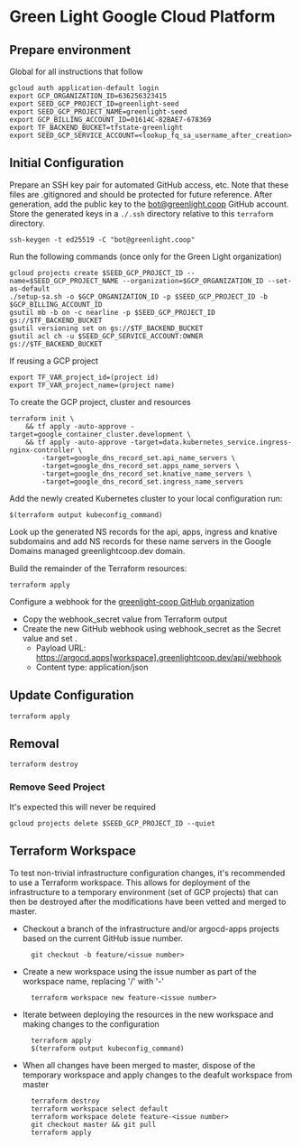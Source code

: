 # Green Light Google Cloud Platform

## Prepare environment

Global for all instructions that follow

    gcloud auth application-default login
    export GCP_ORGANIZATION_ID=636256323415
    export SEED_GCP_PROJECT_ID=greenlight-seed
    export SEED_GCP_PROJECT_NAME=greenlight-seed
    export GCP_BILLING_ACCOUNT_ID=01614C-82BAE7-678369
    export TF_BACKEND_BUCKET=tfstate-greenlight
    export SEED_GCP_SERVICE_ACCOUNT=<lookup_fq_sa_username_after_creation>

## Initial Configuration

Prepare an SSH key pair for automated GitHub access, etc. Note that these files are .gitignored and should be protected
for future reference. After generation, add the public key to the bot@greenlight.coop GitHub account. Store the generated
keys in a `./.ssh` directory relative to this `terraform` directory.

    ssh-keygen -t ed25519 -C "bot@greenlight.coop"

Run the following commands (once only for the Green Light organization)
    
    gcloud projects create $SEED_GCP_PROJECT_ID --name=$SEED_GCP_PROJECT_NAME --organization=$GCP_ORGANIZATION_ID --set-as-default
    ./setup-sa.sh -o $GCP_ORGANIZATION_ID -p $SEED_GCP_PROJECT_ID -b $GCP_BILLING_ACCOUNT_ID
    gsutil mb -b on -c nearline -p $SEED_GCP_PROJECT_ID gs://$TF_BACKEND_BUCKET
    gsutil versioning set on gs://$TF_BACKEND_BUCKET
    gsutil acl ch -u $SEED_GCP_SERVICE_ACCOUNT:OWNER gs://$TF_BACKEND_BUCKET

If reusing a GCP project

    export TF_VAR_project_id=(project id)
    export TF_VAR_project_name=(project name)

To create the GCP project, cluster and resources

    terraform init \
        && tf apply -auto-approve -target=google_container_cluster.development \
        && tf apply -auto-approve -target=data.kubernetes_service.ingress-nginx-controller \
            -target=google_dns_record_set.api_name_servers \
            -target=google_dns_record_set.apps_name_servers \
            -target=google_dns_record_set.knative_name_servers \
            -target=google_dns_record_set.ingress_name_servers

Add the newly created Kubernetes cluster to your local configuration run:

    $(terraform output kubeconfig_command)

Look up the generated NS records for the api, apps, ingress and knative subdomains and add NS records for these name servers in the
Google Domains managed greenlightcoop.dev domain.

Build the remainder of the Terraform resources:

    terraform apply

Configure a webhook for the [greenlight-coop GitHub organization](https://github.com/organizations/greenlight-coop/settings/hooks/new)
* Copy the webhook_secret value from Terraform output
* Create the new GitHub webhook using webhook_secret as the Secret value and set .
    * Payload URL: https://argocd.apps[workspace].greenlightcoop.dev/api/webhook
    * Content type: application/json

## Update Configuration

    terraform apply

## Removal

    terraform destroy

### Remove Seed Project

It's expected this will never be required

    gcloud projects delete $SEED_GCP_PROJECT_ID --quiet

## Terraform Workspace

To test non-trivial infrastructure configuration changes, it's recommended to use a Terraform workspace. This allows
for deployment of the infrastructure to a temporary environment (set of GCP projects) that can then be destroyed
after the modifications have been vetted and merged to master.

* Checkout a branch of the infrastructure and/or argocd-apps projects based on the current GitHub issue number.

        git checkout -b feature/<issue number>

* Create a new workspace using the issue number as part of the workspace name, replacing '/' with '-'

        terraform workspace new feature-<issue number>

* Iterate between deploying the resources in the new workspace and making changes to the configuration

        terraform apply
        $(terraform output kubeconfig_command)

* When all changes have been merged to master, dispose of the temporary workspace and apply changes to the 
  deafult workspace from master

        terraform destroy
        terraform workspace select default
        terraform workspace delete feature-<issue number>
        git checkout master && git pull
        terraform apply